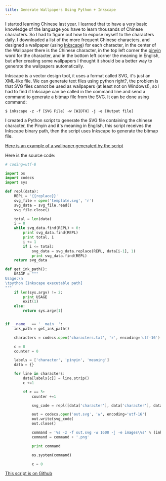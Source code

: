```yaml
---
title: Generate Wallpapers Using Python + Inkscape
---
```


I started learning Chinese last year. I learned that to have a very basic
knowledge of the language you have to learn thousands of Chinese characters. So
I had to figure out how to expose myself to the characters daily. I downloaded
a list of the more frequent Chinese characters, and designed a wallpaper (using
[Inkscape](https://inkscape.org/en/)) for
each character, in the center of the Wallpaper there is the Chinese character,
in the top left corner the [pinyin](http://en.wikipedia.org/wiki/Pinyin) word for the character, and in the 
bottom left corner the meaning in English, but after creating some wallpapers
I thought it should be a better way to generate the wallpapers automatically. 

Inkscape is a vector design tool, it uses a format called SVG, it's just an
XML-like file. We can generate text files using python right?, the problem is
that SVG files cannot be used as wallpapers (at least not on Windows!), so
I had to find if Inkscape can be called in the command line and send a command
to generate a bitmap file from the SVG. It can be done using command:

```
$ inkscape -z -f [SVG File] -w [WIDTH] -j -e [Output file]
```

I created a Python script to generate the SVG file containing the chinese
character, the Pinyin and it's meaning in English, this script receives the
Inkscape binary path, then the script uses Inkscape to generate the bitmap file.

[Here is an example of a wallpaper generated by the script](https://raw.githubusercontent.com/hugo-dc/freqpy/master/images/1.png)

Here is the source code:

```python
# coding=utf-8

import os
import codecs
import sys

def repl(data):
    REPL = '{{replace}}'
    svg_file = open('template.svg', 'r')
    svg_data = svg_file.read()
    svg_file.close()

    total = len(data)
    i = 0
    while svg_data.find(REPL) > 0:
        print svg_data.find(REPL)
        print total, i
        i += 1
        if i <= total:
            svg_data = svg_data.replace(REPL, data[i-1], 1)
            print svg_data.find(REPL)
    return svg_data

def get_ink_path():
    USAGE = """
Usage:\n
\tpython [Inkscape executable path]
"""
    if len(sys.argv) != 2:
        print USAGE
        exit(1)
    else:
        return sys.argv[1]


if __name__ == '__main__':
    ink_path = get_ink_path()

    characters = codecs.open('characters.txt', 'r', encoding='utf-16')

    c = 0
    counter = 0

    labels = ['character', 'pinyin', 'meaning']
    data = {}

    for line in characters:
        data[labels[c]] = line.strip()
        c +=1 

        if c == 3: 
            counter +=1

            svg_code = repl([data['character'], data['character'], data['pinyin'], data['meaning']])

            out = codecs.open('out.svg', 'w', encoding='utf-16')
            out.write(svg_code)
            out.close()

            command = '%s -z -f out.svg -w 1600 -j -e images\%s' % (ink_path, str(counter) )
            command = command + '.png'

            print command

            os.system(command)        

            c = 0
```

[This script is on Github](https://github.com/hugo-dc/freqpy)





